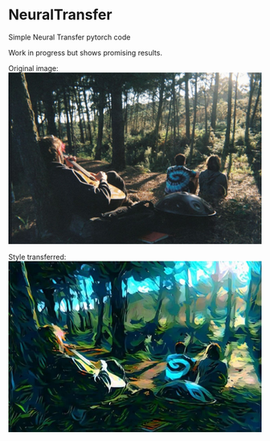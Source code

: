 # NeuralTransfer
Simple Neural Transfer pytorch code

Work in progress but shows promising results.

Original image:
![Disposable FujiFilm camera](https://github.com/CarlosHernandezP/NeuralTransfer/blob/master/summer.jpg)


Style transferred:
![Cool new look](https://github.com/CarlosHernandezP/NeuralTransfer/blob/master/style_transfered.jpg)
